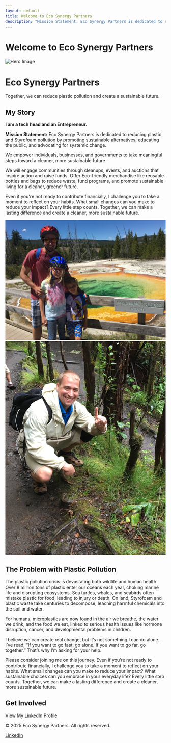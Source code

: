 ```yaml
---
layout: default
title: Welcome to Eco Synergy Partners
description: "Mission Statement: Eco Synergy Partners is dedicated to reducing plastic and Styrofoam pollution by promoting sustainable alternatives, educating the public, and advocating for systemic change."
---
```


# Welcome to Eco Synergy Partners

<div class="hero">
  <img src="/images/hero.jpg" alt="Hero Image" class="hero-image">
  <div class="hero-text">
    <h1>Eco Synergy Partners</h1>
    <p>Together, we can reduce plastic pollution and create a sustainable future.</p>
  </div>
</div>

## **My Story**

<div class="content-wrapper">
  <div class="text-content">
    <p><strong>I am a tech head and an Entrepreneur.</strong></p>
    <p><strong>Mission Statement:</strong> Eco Synergy Partners is dedicated to reducing plastic and Styrofoam pollution by promoting sustainable alternatives, educating the public, and advocating for systemic change.</p>
    <p>We empower individuals, businesses, and governments to take meaningful steps toward a cleaner, more sustainable future.</p>
    <p>We will engage communities through cleanups, events, and auctions that inspire action and raise funds. Offer Eco-friendly merchandise like reusable bottles and bags to reduce waste, fund programs, and promote sustainable living for a cleaner, greener future.</p>
    <p>Even if you're not ready to contribute financially, I challenge you to take a moment to reflect on your habits. What small changes can you make to reduce your impact? Every little step counts. Together, we can make a lasting difference and create a cleaner, more sustainable future.</p>
  </div>

  <div class="images">
    <img src="/images/IMG_4849.JPG" alt="Nature Image 1" class="image">
    <img src="/images/IMG_6602.JPG" alt="Nature Image 2" class="image">
  </div>
</div>

## **The Problem with Plastic Pollution**

<p>The plastic pollution crisis is devastating both wildlife and human health. Over 8 million tons of plastic enter our oceans each year, choking marine life and disrupting ecosystems. Sea turtles, whales, and seabirds often mistake plastic for food, leading to injury or death. On land, Styrofoam and plastic waste take centuries to decompose, leaching harmful chemicals into the soil and water.</p>

<p>For humans, microplastics are now found in the air we breathe, the water we drink, and the food we eat, linked to serious health issues like hormone disruption, cancer, and developmental problems in children.</p>

<p>I believe we can create real change, but it’s not something I can do alone. I’ve read, “If you want to go fast, go alone. If you want to go far, go together.” That’s why I’m asking for your help.</p>

<p>Please consider joining me on this journey. Even if you’re not ready to contribute financially, I challenge you to take a moment to reflect on your habits. What small changes can you make to reduce your impact? What sustainable choices can you embrace in your everyday life? Every little step counts. Together, we can make a lasting difference and create a cleaner, more sustainable future.</p>

## **Get Involved**

<a href="https://www.linkedin.com/in/nick-veech-35870310/" class="cta">View My LinkedIn Profile</a>

<footer>
  <p>&copy; 2025 Eco Synergy Partners. All rights reserved.</p>
  <p><a href="https://linkedin.com/in/nick-veech-35870310/">LinkedIn</a></p>
</footer>

